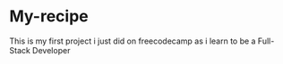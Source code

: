 # My-recipe
This is my first project i just did on freecodecamp as i learn to be a Full-Stack Developer
